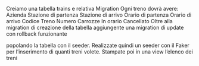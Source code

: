 Creiamo una tabella trains e relativa Migration
Ogni treno dovrà avere:
Azienda
Stazione di partenza
Stazione di arrivo
Orario di partenza
Orario di arrivo
Codice Treno
Numero Carrozze
In orario
Cancellato
Oltre alla migration di creazione della tabella aggiungente una migration di update con rollback funzionante

popolando la tabella con il seeder.
Realizzate quindi un seeder con il Faker per l’inserimento di quanti treni volete.
Stampate poi in una view l’elenco dei treni

